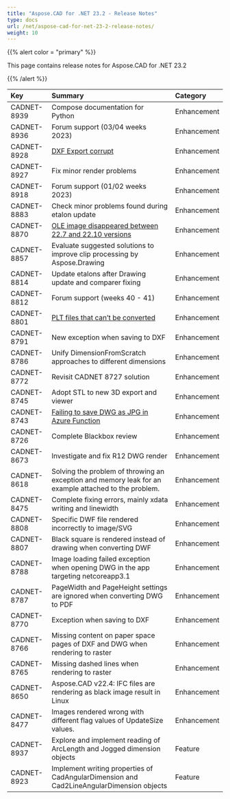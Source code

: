 ```yaml
---
title: "Aspose.CAD for .NET 23.2 - Release Notes"
type: docs
url: /net/aspose-cad-for-net-23-2-release-notes/
weight: 10
---
```


{{% alert color = "primary" %}}

This page contains release notes for Aspose.CAD for .NET 23.2

{{% /alert %}}


|**Key**|**Summary**|**Category**|
| :- | :- | :- |
| CADNET-8939 | Compose documentation for Python | Enhancement |
| CADNET-8936 |  Forum support (03/04 weeks 2023) | Enhancement |
| CADNET-8928 | [DXF Export corrupt](https://forum.aspose.com/t/dxf-export-corrupt/257614) | Enhancement |
| CADNET-8927 | Fix minor render problems | Enhancement |
| CADNET-8918 | Forum support (01/02 weeks 2023) | Enhancement |
| CADNET-8883 | Check minor problems found during etalon update | Enhancement |
| CADNET-8870 | [OLE image disappeared between 22.7 and 22.10 versions](https://forum.aspose.com/t/dwf-quality/250921) | Enhancement |
| CADNET-8857 | Evaluate suggested solutions to improve clip processing by Aspose.Drawing | Enhancement |
| CADNET-8814 | Update etalons after Drawing update and comparer fixing | Enhancement |
| CADNET-8812 | Forum support (weeks 40 - 41) | Enhancement |
| CADNET-8801 | [PLT files that can’t be converted](https://forum.aspose.com/t/plt-files-that-cant-be-converted/252375) | Enhancement |
| CADNET-8791 | New exception when saving to DXF | Enhancement |
| CADNET-8786 | Unify DimensionFromScratch approaches to different dimensions | Enhancement |
| CADNET-8772 | Revisit CADNET 8727 solution | Enhancement |
| CADNET-8745 | Adopt STL to new 3D export and viewer | Enhancement |
| CADNET-8743 | [Failing to save DWG as JPG in Azure Function](https://forum.aspose.com/t/failing-to-save-dwg-as-jpg/250191) | Enhancement |
| CADNET-8726 | Complete Blackbox review | Enhancement |
| CADNET-8673 | Investigate and fix R12 DWG render | Enhancement |
| CADNET-8618 | Solving the problem of throwing an exception and memory leak for an example attached to the problem. | Enhancement |
| CADNET-8475 | Complete fixing errors, mainly xdata writing and linewidth | Enhancement |
| CADNET-8808 | Specific DWF file rendered incorrectly to image/SVG | Enhancement |
| CADNET-8807 | Black square is rendered instead of drawing when converting DWF | Enhancement |
| CADNET-8788 | Image loading failed exception when opening DWG in the app targeting netcoreapp3.1 | Enhancement |
| CADNET-8787 | PageWidth and PageHeight settings are ignored when converting DWG to PDF | Enhancement |
| CADNET-8770 | Exception when saving to DXF | Enhancement |
| CADNET-8766 | Missing content on paper space pages of DXF and DWG when rendering to raster | Enhancement |
| CADNET-8765 | Missing dashed lines when rendering to raster | Enhancement |
| CADNET-8650 | Aspose.CAD v22.4: IFC files are rendering as black image result in Linux | Enhancement |
| CADNET-8477 | Images rendered wrong with different flag values of UpdateSize values. | Enhancement |
| CADNET-8937 | Explore and implement reading of ArcLength and Jogged dimension objects | Feature |
| CADNET-8923 | Implement writing properties of CadAngularDimension and Cad2LineAngularDimension objects | Feature |

